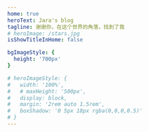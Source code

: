 ```yaml
---
home: true
heroText: Jara's blog
tagline: 谢谢你，在这个世界的角落，找到了我 
# heroImage: /stars.jpg
isShowTitleInHome: false

bgImageStyle: {
  height: '700px'
}

# heroImageStyle: {   
#   width: '100%',
#   # maxHeight: '500px',
#   display: block,
#   margin: '2rem auto 1.5rem',
#   boxShadow: '0 5px 18px rgba(0,0,0,0.5)'
# }
---
```


<style>
.typing-words{
    display: block;
    margin: 12rem auto 0;
    bottom: 45px;
    width: 400px;
    height: 300px;
    font-size: 34px;
    text-align: center;
    position: absolute;
    left: 50%;
    bottom: 50%;
    margin-left: -10px;
}
.anchor-down {
  display: block;
  margin: 12rem auto 0;
  bottom: 45px;
  width: 20px;
  height: 20px;
  font-size: 34px;
  text-align: center;
  animation: bounce-in 5s 3s infinite;
  position: absolute;
  left: 50%;
  bottom: 30%;
  margin-left: -10px;
  cursor: pointer;
}
@-webkit-keyframes bounce-in{
  0%{transform:translateY(0)}
  20%{transform:translateY(0)}
  50%{transform:translateY(-20px)}
  80%{transform:translateY(0)}
  to{transform:translateY(0)}
}
.anchor-down::before {
  content: "";
  width: 20px;
  height: 20px;
  display: block;
  border-right: 3px solid #fff;
  border-top: 3px solid #fff;
  transform: rotate(135deg);
  position: absolute;
  bottom: 10px;
}
.anchor-down::after {
  content: "";
  width: 20px;
  height: 20px;
  display: block;
  border-right: 3px solid #fff;
  border-top: 3px solid #fff;
  transform: rotate(135deg);
}
</style>


<script>


export default {

  mounted () {
    const ifJanchor = document.getElementById("JanchorDown"); 
    ifJanchor && ifJanchor.parentNode.removeChild(ifJanchor);
    let a = document.createElement('a');
    a.id = 'JanchorDown';
    a.className = 'anchor-down';
    document.getElementsByClassName('hero')[0].append(a);
    let targetA = document.getElementById("JanchorDown");
    targetA.addEventListener('click', e => { // 添加点击事件
      this.scrollFn();
    });
  },

  methods: {
    scrollFn() {
      const windowH = document.getElementsByClassName('hero')[0].clientHeight; // 获取窗口高度
      document.documentElement.scrollTop = windowH; // 滚动条滚动到指定位置
    }
  }

}
</script>


